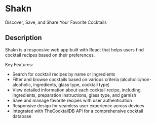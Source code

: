 # Shakn
Discover, Save, and Share Your Favorite Cocktails


## Description 
Shakn is  a responsive web app built with React that helps users find cocktail recipes based on their preferences. <br>

Key Features:

- Search for cocktail recipes by name or ingredients
- Filter and browse cocktails based on various criteria (alcoholic/non-alcoholic, ingredients, glass type, cocktail type)
- View detailed information about each cocktail recipe, including ingredients, preparation instructions, glass type, and garnish
- Save and manage favorite recipes with user authentication
- Responsive design for seamless user experience across devices
- Integrated with TheCocktailDB API for a comprehensive cocktail database
